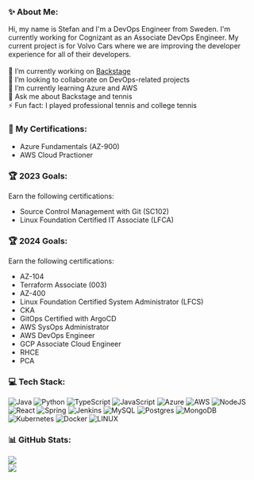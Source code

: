 
<!--
**steff-petro/steff-petro** is a ✨ _special_ ✨ repository because its `README.md` (this file) appears on your GitHub profile.

Here are some ideas to get you started:

- 🔭 I’m currently working on ...
- 🌱 I’m currently learning ...
- 👯 I’m looking to collaborate on ...
- 🤔 I’m looking for help with ...
- 💬 Ask me about ...
- 📫 How to reach me: ...
- 😄 Pronouns: ...
- ⚡ Fun fact: ...
-->

### ✨ About Me:
Hi, my name is Stefan and I'm a DevOps Engineer from Sweden. I'm currently working for Cognizant as an Associate DevOps Engineer. My current project is for Volvo Cars where we are improving the developer experience for all of their developers.<br><br>🔭 I’m currently working on [Backstage](https://github.com/backstage/backstage)<br>👯 I’m looking to collaborate on DevOps-related projects<br>🌱 I’m currently learning Azure and AWS <br> 💬 Ask me about Backstage and tennis<br>⚡ Fun fact: I played professional tennis and college tennis <br>

### 📄 My Certifications:
- Azure Fundamentals (AZ-900)
- AWS Cloud Practioner

### 🏆 2023 Goals: 
Earn the following certifications:
- Source Control Management with Git (SC102)
- Linux Foundation Certified IT Associate (LFCA)

### 🏆 2024 Goals: 
Earn the following certifications:
- AZ-104
- Terraform Associate (003)
- AZ-400
- Linux Foundation Certified System Administrator (LFCS)
- CKA
- GitOps Certified with ArgoCD
- AWS SysOps Administrator
- AWS DevOps Engineer
- GCP Associate Cloud Engineer
- RHCE
- PCA

### 💻 Tech Stack:
![Java](https://img.shields.io/badge/java-%23ED8B00.svg?style=flat&logo=java&logoColor=white) ![Python](https://img.shields.io/badge/python-3670A0?style=flat&logo=python&logoColor=ffdd54) ![TypeScript](https://img.shields.io/badge/typescript-%23007ACC.svg?style=flat&logo=typescript&logoColor=white) ![JavaScript](https://img.shields.io/badge/javascript-%23323330.svg?style=flat&logo=javascript&logoColor=%23F7DF1E) ![Azure](https://img.shields.io/badge/azure-%230072C6.svg?style=flat&logo=azure-devops&logoColor=white) ![AWS](https://img.shields.io/badge/AWS-%23FF9900.svg?style=flat&logo=amazon-aws&logoColor=white) ![NodeJS](https://img.shields.io/badge/node.js-6DA55F?style=flat&logo=node.js&logoColor=white) ![React](https://img.shields.io/badge/react-%2320232a.svg?style=flat&logo=react&logoColor=%2361DAFB) ![Spring](https://img.shields.io/badge/spring-%236DB33F.svg?style=flat&logo=spring&logoColor=white) ![Jenkins](https://img.shields.io/badge/jenkins-%232C5263.svg?style=flat&logo=jenkins&logoColor=white) ![MySQL](https://img.shields.io/badge/mysql-%2300f.svg?style=flat&logo=mysql&logoColor=white) ![Postgres](https://img.shields.io/badge/postgres-%23316192.svg?style=flat&logo=postgresql&logoColor=white) ![MongoDB](https://img.shields.io/badge/MongoDB-%234ea94b.svg?style=flat&logo=mongodb&logoColor=white) ![Kubernetes](https://img.shields.io/badge/kubernetes-%23326ce5.svg?style=flat&logo=kubernetes&logoColor=white) ![Docker](https://img.shields.io/badge/docker-%230db7ed.svg?style=flat&logo=docker&logoColor=white) ![LINUX](https://img.shields.io/badge/Linux-FCC624?style=flat&logo=linux&logoColor=black)

### 📊 GitHub Stats:
[![](https://visitcount.itsvg.in/api?id=steff-petro&icon=0&color=11)](https://visitcount.itsvg.in)<br/>
![](https://github-readme-streak-stats.herokuapp.com/?user=steff-petro&theme=dark&hide_border=false)<br/>
